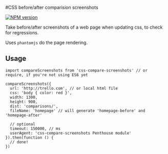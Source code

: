 #CSS before/after comparision screenshots

[![NPM version](https://badge.fury.io/js/css-compare-screenshots.svg)](http://badge.fury.io/js/css-compare-screenshots)

Take before/after screenshots of a web page when updating css, to check for regressions.

Uses `phantomjs` do the page rendering.

## Usage
```
import compareScreenshots from 'css-compare-screenshots' // or require, if you're not using ES6 yet

compareScreenshots({
  url: 'http://trello.com', // or local html file
  css: 'body { color: red }',
  width: 1300,
  height: 900,
  dist: 'comparisons/',
  fileName: 'homepage' // will generate 'homepage-before' and 'homepage-after'

  // optional
  timeout: 150000, // ms
  userAgent: 'css-compare-screenshots Penthouse module'
}).then(function () {
  // done!
})
```
